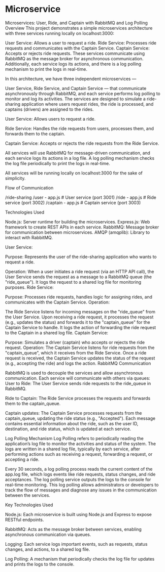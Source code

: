 ﻿# Microservice
 
 Microservices: User, Ride, and Captain with RabbitMQ and Log Polling
Overview
This project demonstrates a simple microservices architecture with three services running locally on localhost:3000:

User Service: Allows a user to request a ride.
Ride Service: Processes ride requests and communicates with the Captain Service.
Captain Service: Accepts or rejects ride requests.
These services communicate using RabbitMQ as the message broker for asynchronous communication. Additionally, each service logs its actions, and there is a log polling mechanism to print the logs in real-time.

In this architecture, we have three independent microservices —

User Service, Ride Service, and Captain Service — that communicate asynchronously through RabbitMQ, and each service performs log polling to monitor and log its activities. The services are designed to simulate a ride-sharing application where users request rides, the ride is processed, and captains (drivers) are assigned to the rides.

User Service: Allows users to request a ride.

Ride Service: Handles the ride requests from users, processes them, and forwards them to the captain.

Captain Service: Accepts or rejects the ride requests from the Ride Service.

All services will use RabbitMQ for message-driven communication, and each service logs its actions in a log file. A log polling mechanism checks the log file periodically to print the logs in real-time.

All services will be running locally on localhost:3000 for the sake of simplicity.

Flow of Communication

/ride-sharing
  /user
    - app.js           # User service (port 3001)
  /ride
    - app.js           # Ride service (port 3002)
  /captain
    - app.js           # Captain service (port 3003)


Technologies Used

Node.js: Server runtime for building the microservices.
Express.js: Web framework to create REST APIs in each service.
RabbitMQ: Message broker for communication between microservices.
AMQP (amqplib): Library to interact with RabbitMQ.

User Service:

Purpose: Represents the user of the ride-sharing application who wants to request a ride.

Operation:
When a user initiates a ride request (via an HTTP API call), the User Service sends the request as a message to a RabbitMQ queue (the "ride_queue").
It logs the request to a shared log file for monitoring purposes.
Ride Service:

Purpose: Processes ride requests, handles logic for assigning rides, and communicates with the Captain Service.
Operation:

The Ride Service listens for incoming messages on the "ride_queue" from the User Service.
Upon receiving a ride request, it processes the request (e.g., updates the status) and forwards it to the "captain_queue" for the Captain Service to handle.
It logs the action of forwarding the ride request to the Captain in a shared log file.
Captain Service:

Purpose: Simulates a driver (captain) who accepts or rejects the ride request.
Operation:
The Captain Service listens for ride requests from the "captain_queue", which it receives from the Ride Service.
Once a ride request is received, the Captain Service updates the status of the request (e.g., accepting the ride) and logs the action.
RabbitMQ Communication

RabbitMQ is used to decouple the services and allow asynchronous communication. Each service will communicate with others via queues:
User to Ride: The User Service sends ride requests to the ride_queue in RabbitMQ.

Ride to Captain: The Ride Service processes the requests and forwards them to the captain_queue.

Captain updates: The Captain Service processes requests from the captain_queue, updating the ride status (e.g., "Accepted").
Each message contains essential information about the ride, such as the user ID, destination, and ride status, which is updated at each service.

Log Polling Mechanism
Log Polling refers to periodically reading the application’s log file to monitor the activities and status of the system. The logs are written in a shared log file, typically by each service, after performing actions such as receiving a request, forwarding a request, or accepting a ride.

Every 30 seconds, a log polling process reads the current content of the app.log file, which logs events like ride requests, status changes, and ride acceptances.
The log polling service outputs the logs to the console for real-time monitoring.
This log polling allows administrators or developers to track the flow of messages and diagnose any issues in the communication between the services.

Key Technologies Used

Node.js: Each microservice is built using Node.js and Express to expose RESTful endpoints.

RabbitMQ: Acts as the message broker between services, enabling asynchronous communication via queues.

Logging: Each service logs important events, such as requests, status changes, and actions, to a shared log file.

Log Polling: A mechanism that periodically checks the log file for updates and prints the logs to the console.
